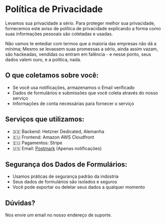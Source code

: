 # Política de Privacidade

Levamos sua privacidade a sério. Para proteger melhor sua privacidade, fornecemos este aviso de política de privacidade explicando a forma como suas informações pessoais são coletadas e usadas.

Não vamos te entediar com termos que a maioria das empresas não dá a mínima; Mesmo se levassem suas promessas a sério, ainda assim vazam, são hackeadas, vendidas ou entram em falência - e nesse ponto, seus dados valem ouro, e a política, nada.

## O que coletamos sobre você:

- Se você usa notificações, armazenamos o Email verificado
- Dados de formulários e submissões que você coleta através do nosso serviço
- Informações de conta necessárias para fornecer o serviço

## Serviços que utilizamos:

- 🇩🇪 Backend: Hetzner Dedicated, Alemanha
- 🇪🇺 Frontend: Amazon AWS Cloudfront
- 🇪🇺 Pagamentos: Stripe
- 🇺🇸 Email: [Postmark](https://postmarkapp.com/eu-privacy) (Apenas notificações)

## Segurança dos Dados de Formulários:

- Usamos práticas de segurança padrão da indústria
- Seus dados de formulários são isolados e seguros
- Você pode exportar ou deletar seus dados a qualquer momento

## Dúvidas?

Nos envie um email no nosso endereço de suporte.